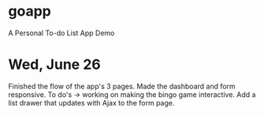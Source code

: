 # goapp
A Personal To-do List App Demo

# Wed, June 26
Finished the flow of the app's 3 pages. Made the dashboard and form responsive. To do's -> working on making the bingo game interactive. Add a list drawer that updates with Ajax to the form page.
